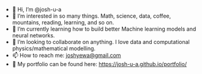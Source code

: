 - 👋 Hi, I’m @josh-u-a
- 👀 I’m interested in so many things. Math, science, data, coffee, mountains, reading, learning, and so on.
- 🌱 I’m currently learning how to build better Machine learning models and neural networks.
- 💞️ I’m looking to collaborate on anything. I love data and computational physics/mathematical modelling.
- 📫 How to reach me: joshyewa@gmail.com
- 💼 My portfolio can be found here: https://josh-u-a.github.io/portfolio/

<!---
josh-u-a/josh-u-a is a ✨ special ✨ repository because its `README.md` (this file) appears on your GitHub profile.
You can click the Preview link to take a look at your changes.
--->
